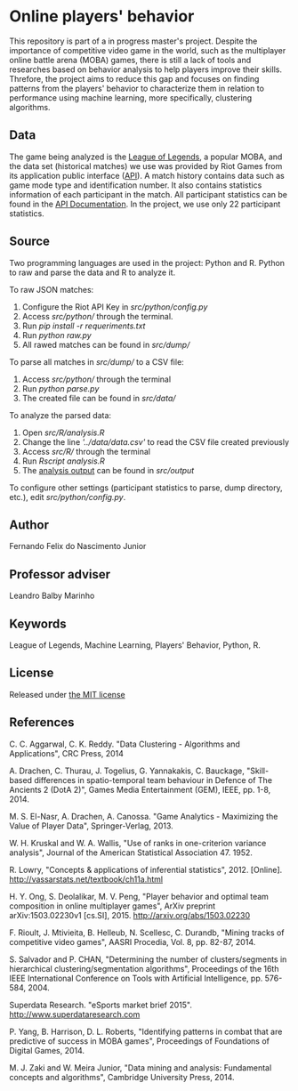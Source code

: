 # Online players' behavior

This repository is part of a in progress master's project. Despite the importance of competitive video game in the world, such as the multiplayer online battle arena (MOBA) games, there is still a lack of tools and researches based on behavior analysis to help players improve their skills. Threfore, the project aims to reduce this gap and focuses on finding patterns from the players' behavior to characterize them in relation to performance using machine learning, more specifically, clustering algorithms.

## Data

The game being analyzed is the [League of Legends](http://br.leagueoflegends.com/), a popular MOBA, and the data set (historical matches) we use was provided by Riot Games from its application public interface ([API](https://developer.riotgames.com)). A match history contains data such as game mode type and identification number. It also contains statistics information of each participant in the match. All participant statistics can be found in the [API Documentation](https://developer.riotgames.com/api/methods#!/1064). In the project, we use only 22 participant statistics.

## Source

Two programming languages are used in the project: Python and R. Python to raw and parse the data and R to analyze it.

To raw JSON matches:

1. Configure the Riot API Key in *src/python/config.py*
2. Access *src/python/* through the terminal.
3. Run *pip install -r requeriments.txt*
2. Run *python raw.py*
3. All rawed matches can be found in *src/dump/*

To parse all matches in *src/dump/* to a CSV file:

1. Access *src/python/* through the terminal
2. Run *python parse.py*
3. The created file can be found in *src/data/*

To analyze the parsed data:

1. Open *src/R/analysis.R*
2. Change the line *'../data/data.csv'* to read the CSV file created previously
3. Access *src/R/* through the terminal
4. Run *Rscript analysis.R*
5. The [analysis output](src/output/README.md) can be found in *src/output*

To configure other settings (participant statistics to parse, dump directory, etc.), edit *src/python/config.py*.

## Author

Fernando Felix do Nascimento Junior

## Professor adviser

Leandro Balby Marinho

## Keywords

League of Legends, Machine Learning, Players' Behavior, Python, R.

## License

Released under [the MIT license](https://github.com/dndlab/dndlab.github.io/blob/master/LICENSE)

## References

C. C. Aggarwal, C. K. Reddy. "Data Clustering - Algorithms and Applications", CRC Press, 2014

A. Drachen, C. Thurau, J. Togelius, G. Yannakakis, C. Bauckage, "Skill-based differences in spatio-temporal team behaviour in Defence of The Ancients 2 (DotA 2)", Games Media Entertainment (GEM), IEEE, pp. 1-8, 2014.

M. S. El-Nasr, A. Drachen, A. Canossa. "Game Analytics - Maximizing the Value of Player Data", Springer-Verlag, 2013.

W. H. Kruskal and W. A. Wallis, "Use of ranks in one-criterion variance analysis", Journal of the American Statistical Association 47. 1952.

R. Lowry, "Concepts & applications of inferential statistics", 2012. [Online]. http://vassarstats.net/textbook/ch11a.html

H. Y. Ong, S. Deolalikar, M. V. Peng, "Player behavior and optimal team composition in online multiplayer games", ArXiv preprint arXiv:1503.02230v1 [cs.SI], 2015. http://arxiv.org/abs/1503.02230

F. Rioult, J. Mtivieita, B. Helleub, N. Scellesc, C. Durandb, "Mining tracks of competitive video games", AASRI Procedia, Vol. 8, pp. 82-87, 2014.

S. Salvador and P. CHAN, "Determining the number of clusters/segments in hierarchical clustering/segmentation algorithms", Proceedings of the 16th IEEE International Conference on Tools with Artificial Intelligence, pp. 576-584, 2004.

Superdata Research. "eSports market brief 2015". http://www.superdataresearch.com

P. Yang, B. Harrison, D. L. Roberts, "Identifying patterns in combat that are predictive of success in MOBA games", Proceedings of Foundations of Digital Games, 2014.

M. J. Zaki and W. Meira Junior, "Data mining and analysis: Fundamental concepts and algorithms", Cambridge University Press, 2014.
